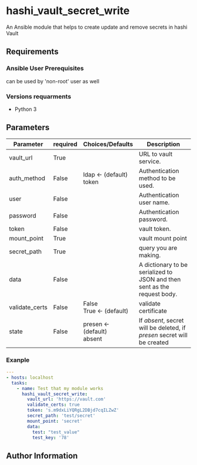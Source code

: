 # hashi_vault_secret_write

An Ansible module that helps to create update and remove secrets in hashi Vault

Requirements
------------
### Ansible User Prerequisites

can be used by 'non-root' user as well

### Versions requarments

* Python 3


## Parameters

| Parameter | required | Choices/Defaults | Description |
|-----------|----------|---------------|-------------|
| vault_url | True |  | URL to vault service. |
| auth_method | False | ldap ← (default) <br /> token | Authentication method to be used. |
| user | False | | Authentication user name. |
| password | False | | Authentication password. |
| token | False | | vault token. |
| mount_point | True | | vault mount point |
| secret_path | True | | query you are making. |
| data | False | | A dictionary to be serialized to JSON and then sent as the request body. |
| validate_certs | False | False <br /> True ← (default) | validate certificate |
| state | False | presen ← (default) <br /> absent | If *absent*, secret will be deleted, if *presen* secret will be created |


### Exanple

```yaml
---
- hosts: localhost
  tasks:
    - name: Test that my module works
      hashi_vault_secret_write:
        vault_url: 'https://vault.com'
        validate_certs: true
        token: 's.m9dxLiYQRgL2DBjd7cqILZwZ'
        secret_path: 'test/secret'
        mount_point: 'secret'
        data:
          test: "test_value"
          test_key: '78'
```

Author Information
------------------
